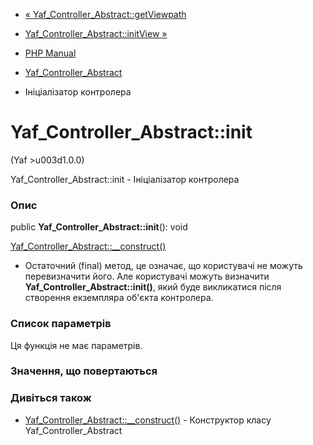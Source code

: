 - [«
Yaf_Controller_Abstract::getViewpath](yaf-controller-abstract.getviewpath.md)
- [Yaf_Controller_Abstract::initView
»](yaf-controller-abstract.initview.md)

- [PHP Manual](index.md)
- [Yaf_Controller_Abstract](class.yaf-controller-abstract.md)
- Ініціалізатор контролера

# Yaf_Controller_Abstract::init

(Yaf \>u003d1.0.0)

Yaf_Controller_Abstract::init - Ініціалізатор контролера

### Опис

public **Yaf_Controller_Abstract::init**(): void

[Yaf_Controller_Abstract::\_\_construct()](yaf-controller-abstract.construct.md)
- Остаточний (final) метод, це означає, що користувачі не можуть
перевизначити його. Але користувачі можуть визначити
**Yaf_Controller_Abstract::init()**, який буде викликатися після
створення екземпляра об'єкта контролера.

### Список параметрів

Ця функція не має параметрів.

### Значення, що повертаються

### Дивіться також

- [Yaf_Controller_Abstract::\_\_construct()](yaf-controller-abstract.construct.md) -
Конструктор класу Yaf_Controller_Abstract
